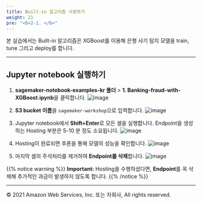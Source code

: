 ```yaml
---
title: Built-in 알고리즘 사용하기
weight: 21
pre: "<b>2-1. </b>"
---
```


본 실습에서는 Built-in 알고리즘은 XGBoost를 이용해 은행 사기 탐지 모델을 train, tune 그리고 deploy를 합니다.

---

## Jupyter notebook 실행하기

1. **sagemaker-notebook-examples-kr 폴더** > **1. Banking-fraud-with-XGBoost.ipynb**을 클릭합니다.
![image](/images/20_notebook/10_xgboost/xgb-notebook.png)

2. **S3 bucket 이름**을 `sagemaker-workshop`으로 입력합니다. 
![image](/images/20_notebook/10_xgboost/replace.png)

3. Jupyter notebook에서 **Shift+Enter**로 모든 셀을 실행합니다. Endpoint을 생성하는 Hosting 부분은 5-10 분 정도 소요됩니다. 
![image](/images/20_notebook/10_xgboost/hosting.png)

4. Hosting이 완료되면 추론을 통해 모델의 성능을 확인합니다.
![image](/images/20_notebook/10_xgboost/result.png)

5. 마지막 셀의 주석처리를 제거하여 **Endpoint를 삭제**합니다.
![image](/images/20_notebook/10_xgboost/delete-endpoint.png)
 
{{% notice warning %}}
**Important:** Hosting을 수행하셨다면, **Endpoint**를 꼭 삭제해 추가적인 과금이 발생하지 않도록 합니다.
{{% /notice %}}

---

© 2021 Amazon Web Services, Inc. 또는 자회사, All rights reserved.

